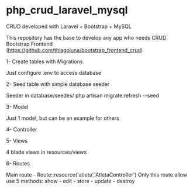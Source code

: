 # php_crud_laravel_mysql
CRUD developed with Laravel + Bootstrap + MySQL

This repository has the base to develop any app who needs CRUD
Bootstrap Frontend (https://github.com/thiagoluna/bootstrap_frontend_crud)

1- Create tables with Migrations

Just configure .env to access database

2- Seed table with simple database seeder

Seeder in database/seedes/
php artisan migrate:refresh --seed

3- Model

Just 1 model, but can be an example for others

4- Controller

5- Views

4 blade views in resources/views

6- Routes

Main route - Route::resource('atleta','AtletaController')
Only this route allow use 5 methods: show - edit - store - update - destroy
